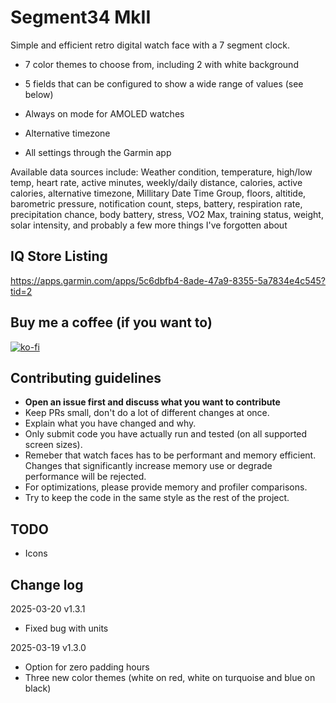 # Segment34 MkII
Simple and efficient retro digital watch face with a 7 segment clock.

- 7 color themes to choose from, including 2 with white background

- 5 fields that can be configured to show a wide range of values (see below)
- Always on mode for AMOLED watches
- Alternative timezone
- All settings through the Garmin app

Available data sources include: Weather condition, temperature, high/low temp, heart rate, active minutes, weekly/daily distance, calories, active calories, alternative timezone, Millitary Date Time Group, floors, altitide, barometric pressure, notification count, steps, battery, respiration rate, precipitation chance, body battery, stress, VO2 Max, training status, weight, solar intensity, and probably a few more things I've forgotten about

## IQ Store Listing
https://apps.garmin.com/apps/5c6dbfb4-8ade-47a9-8355-5a7834e4c545?tid=2

## Buy me a coffee (if you want to)
[![ko-fi](https://ko-fi.com/img/githubbutton_sm.svg)](https://ko-fi.com/M4M51A1RGV)

## Contributing guidelines
- **Open an issue first and discuss what you want to contribute**
- Keep PRs small, don't do a lot of different changes at once.
- Explain what you have changed and why.
- Only submit code you have actually run and tested (on all supported screen sizes).
- Remeber that watch faces has to be performant and memory efficient. Changes that significantly increase memory use or degrade performance will be rejected.
- For optimizations, please provide memory and profiler comparisons.
- Try to keep the code in the same style as the rest of the project.

 ## TODO
- Icons


## Change log

2025-03-20 v1.3.1
- Fixed bug with units

2025-03-19 v1.3.0
- Option for zero padding hours
- Three new color themes (white on red, white on turquoise and blue on black)